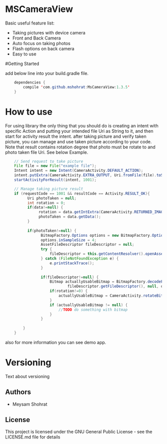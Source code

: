 # MSCameraView

Basic useful feature list:

 * Taking pictures with device camera
 * Front and Back Camera
 * Auto focus on taking photos
 * Flash options on back camera
 * Easy to use
 
#Getting Started

add below line into your build.gradle file.
```java
    dependencies {
        compile 'com.github.mshohrat:MsCameraView:1.3.5'
    }
```

# How to use

For using library the only thing that you should do is creating an intent with specific Action and putting your intended file Uri as String to it, and then start for activity result the intent. after taking picture and verify taken picture, you can manage and use taken picture according to your code. Note that result contains rotation degree that photo must be rotate to and photo taken file Uri. See below Example.
```java
    // Send request to take picture
    File file = new File("example file");
    Intent intent = new Intent(CameraActivity.DEFAULT_ACTION);
    intent.putExtra(CameraActivity.EXTRA_OUTPUT, Uri.fromFile(file).toString());
    startActivityForResult(intent, 1001);
```

```java
    // Manage taking picture result
    if (requestCode == 1001 && resultCode == Activity.RESULT_OK){
          Uri photoTaken = null;
          int rotation = 0;
          if(data!=null) {
               rotation = data.getIntExtra(CameraActivity.RETURNED_IMAGE_ROTATION, rotation);
               photoTaken = data.getData();
          }
    
          if(photoTaken!=null) {
                BitmapFactory.Options options = new BitmapFactory.Options();
                options.inSampleSize = 4;
                AssetFileDescriptor fileDescriptor = null;
                try {
                    fileDescriptor = this.getContentResolver().openAssetFileDescriptor(selectedImage, "r");
                } catch (FileNotFoundException e) {
                    e.printStackTrace();
                }
    
                if(fileDescriptor!=null) {
                    Bitmap actuallyUsableBitmap = BitmapFactory.decodeFileDescriptor(
                            fileDescriptor.getFileDescriptor(), null, options);
                    if(rotation!=0) {
                        actuallyUsableBitmap = CameraActivity.rotateBitmap(actuallyUsableBitmap, rotation);
                    }
                    if (actuallyUsableBitmap != null) {
                        //TODO do something with bitmap 
                    }
                }
    
        }
    }
```
also for more information you can see demo app. 

# Versioning
Text about versioning

## Authors
* Meysam Shohrat

## License
This project is licensed under the GNU General Public License - see the LICENSE.md file for details

